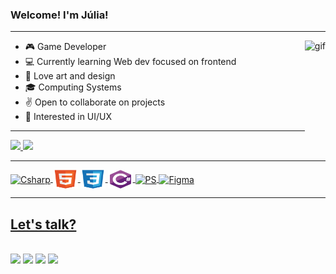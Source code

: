 ### Welcome! I'm Júlia!
<hr>

<img align="right" height="170" alt="gif" src="https://c.tenor.com/hUYB0lAeV9UAAAAM/wall-e-come-sit.gif">

- 🎮 Game Developer
- 💻 Currently learning Web dev focused on frontend
- 🎨 Love art and design
- 🎓 Computing Systems
- ✌ Open to collaborate on projects
- 👀 Interested in UI/UX 

<hr>

<div>
  <a href="https://github.com/BarretoJ20">
    
  <img height="180em" src="https://github-readme-stats.vercel.app/api?username=BarretoJ20&show_icons=true&theme=ocean_dark&include_all_commits=true&count_private=true"/>
    
  <img height="180em" src="https://github-readme-stats.vercel.app/api/top-langs/?username=BarretoJ20&layout=compact&langs_count=7&theme=ocean_dark"/>
</div>
<hr>

<div style="display: inline_block">
 
  <img align="center" alt="Csharp" height="40" width="40" src="https://img.icons8.com/ios-filled/2x/unity.png">
  <img align="center" alt="HTML" height="30" width="40" src="https://raw.githubusercontent.com/devicons/devicon/master/icons/html5/html5-original.svg">
  <img align="center" alt="CSS" height="30" width="40" src="https://raw.githubusercontent.com/devicons/devicon/master/icons/css3/css3-original.svg">
  <img align="center" alt="Csharp" height="30" width="40" src="https://raw.githubusercontent.com/devicons/devicon/master/icons/csharp/csharp-original.svg">
  <img align="center" alt="PS" height="40" width="40" src="https://img.icons8.com/color/2x/adobe-photoshop.png">
  <img align="center" alt="Figma" height="30" width="40" src="https://cdn.jsdelivr.net/gh/devicons/devicon/icons/figma/figma-original.svg"> 
  
</div>
<hr>
 
<div> <h2>Let's talk?</h2>
  <br>
  <a href="https://www.linkedin.com/in/júlia-barreto-92529718b/" target="_blank"><img src="https://img.shields.io/badge/-LinkedIn-%230077B5?style=for-the-badge&logo=linkedin&logoColor=white" target="_blank"></a>   
  <a href="https://barretojulia.itch.io" target="_blank"><img src="https://img.shields.io/badge/Itch.io-FA5C5C?style=for-the-badge&logo=itch.io&logoColor=white" target="_blank"></a>
  <a href="https://instagram.com/jubarretoj" target="_blank"><img src="https://img.shields.io/badge/-Instagram-%23E4405F?style=for-the-badge&logo=instagram&logoColor=white" target="_blank"></a>
  <a href = "mailto:s.barretojulia@gmail.com"><img src="https://img.shields.io/badge/-Gmail-%23333?style=for-the-badge&logo=gmail&logoColor=white" target="_blank"></a>






